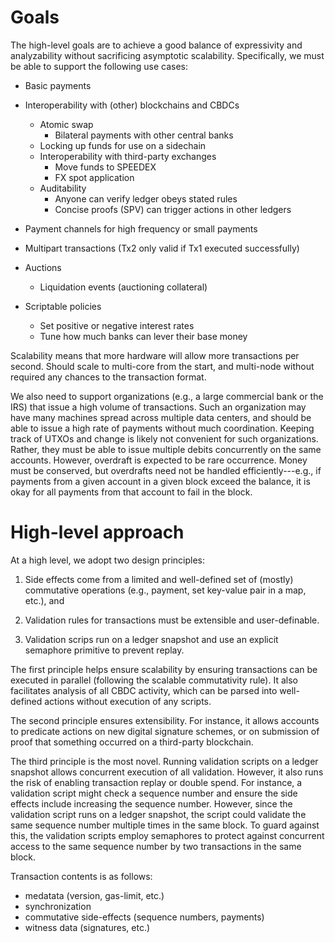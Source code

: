 
# Goals

The high-level goals are to achieve a good balance of expressivity and
analyzability without sacrificing asymptotic scalability.
Specifically, we must be able to support the following use cases:

* Basic payments

* Interoperability with (other) blockchains and CBDCs
    * Atomic swap
        * Bilateral payments with other central banks
    * Locking up funds for use on a sidechain
    * Interoperability with third-party exchanges
        * Move funds to SPEEDEX
        * FX spot application
    * Auditability
        * Anyone can verify ledger obeys stated rules
        * Concise proofs (SPV) can trigger actions in other ledgers

* Payment channels for high frequency or small payments

* Multipart transactions (Tx2 only valid if Tx1 executed successfully)

* Auctions
    * Liquidation events (auctioning collateral)

* Scriptable policies
    * Set positive or negative interest rates
    * Tune how much banks can lever their base money

Scalability means that more hardware will allow more transactions per
second.  Should scale to multi-core from the start, and multi-node
without required any chances to the transaction format.

We also need to support organizations (e.g., a large commercial bank
or the IRS) that issue a high volume of transactions.  Such an
organization may have many machines spread across multiple data
centers, and should be able to issue a high rate of payments without
much coordination.  Keeping track of UTXOs and change is likely not
convenient for such organizations.  Rather, they must be able to issue
multiple debits concurrently on the same accounts.  However, overdraft
is expected to be rare occurrence.  Money must be conserved, but
overdrafts need not be handled efficiently---e.g., if payments from a
given account in a given block exceed the balance, it is okay for all
payments from that account to fail in the block.

# High-level approach

At a high level, we adopt two design principles:

1. Side effects come from a limited and well-defined set of (mostly)
   commutative operations (e.g., payment, set key-value pair in a map,
   etc.), and

2. Validation rules for transactions must be extensible and
   user-definable.

3. Validation scrips run on a ledger snapshot and use an explicit
   semaphore primitive to prevent replay.

The first principle helps ensure scalability by ensuring transactions
can be executed in parallel (following the scalable commutativity
rule).  It also facilitates analysis of all CBDC activity, which can
be parsed into well-defined actions without execution of any scripts.

The second principle ensures extensibility.  For instance, it allows
accounts to predicate actions on new digital signature schemes, or on
submission of proof that something occurred on a third-party
blockchain.

The third principle is the most novel.  Running validation scripts on
a ledger snapshot allows concurrent execution of all validation.
However, it also runs the risk of enabling transaction replay or
double spend.  For instance, a validation script might check a
sequence number and ensure the side effects include increasing the
sequence number.  However, since the validation script runs on a
ledger snapshot, the script could validate the same sequence number
multiple times in the same block.  To guard against this, the
validation scripts employ semaphores to protect against concurrent
access to the same sequence number by two transactions in the same
block.

Transaction contents is as follows:

* medatata (version, gas-limit, etc.)
* synchronization
* commutative side-effects (sequence numbers, payments)
* witness data (signatures, etc.)
